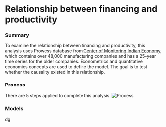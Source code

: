 # Relationship between financing and productivity
### Summary
To examine the relationship between financing and productivity, this analysis uses Prowess database from [Center of Monitoring Indian Economy](https://www.cmie.com/), which contains over 48,000 manufacturing companies and has a 25-year time series for the older companies. Econometrics and quantitative economics concepts are used to define the model. The goal is to test whether the causality existed in this relationship.
### Process
There are 5 steps applied to complete this analysis.
![Process]()

### Models
dg
